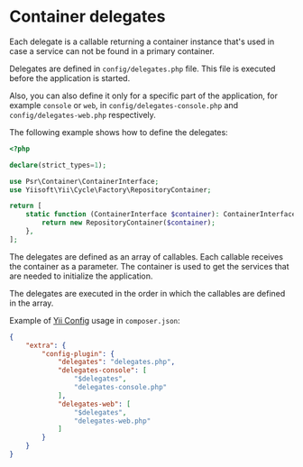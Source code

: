 # Container delegates

Each delegate is a callable returning a container instance that's used in case a service can not be found in a primary
container. 

Delegates are defined in `config/delegates.php` file. This file is executed before the application is started. 

Also, you can also define it only for a specific part of the application, for example `console` or `web`, in 
`config/delegates-console.php` and `config/delegates-web.php` respectively.

The following example shows how to define the delegates:

```php
<?php

declare(strict_types=1);

use Psr\Container\ContainerInterface;
use Yiisoft\Yii\Cycle\Factory\RepositoryContainer;

return [
    static function (ContainerInterface $container): ContainerInterface {
        return new RepositoryContainer($container);
    },
];
```

The delegates are defined as an array of callables. Each callable receives the container as a parameter. The container is used to get the services that are needed to initialize the application.

The delegates are executed in the order in which the callables are defined in the array.

Example of [Yii Config](https://github.com/yiisoft/config) usage in `composer.json`:

```json
{
    "extra": {
        "config-plugin": {
            "delegates": "delegates.php",
            "delegates-console": [
                "$delegates",
                "delegates-console.php"
            ],
            "delegates-web": [
                "$delegates",
                "delegates-web.php"
            ]
        }
    }
}
